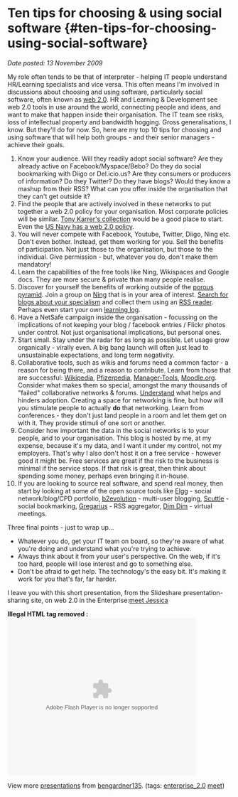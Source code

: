 # Ten tips for choosing & using social software {#ten-tips-for-choosing-using-social-software}

_Date posted: 13 November 2009_

My role often tends to be that of interpreter - helping IT people understand HR/Learning specialists and vice versa. This often means I'm involved in discussions about choosing and using software, particularly social software, often known as [web 2.0](http://en.wikipedia.org/wiki/Web_2.0). HR and Learning & Development see web 2.0 tools in use around the world, connecting people and ideas, and want to make that happen inside their organisation. The IT team see risks, loss of intellectual property and bandwidth hogging. Gross generalisations, I know. But they'll do for now. So, here are my top 10 tips for choosing and using software that will help both groups - and their senior managers - achieve their goals.

1.  Know your audience. Will they readily adopt social software? Are they already active on Facebook/Myspace/Bebo? Do they do social bookmarking with Diigo or Del.icio.us? Are they consumers or producers of information? Do they Twitter? Do they have blogs? Would they know a mashup from their RSS? What can you offer inside the organisation that they can't get outside it?
2.  Find the people that are actively involved in these networks to put together a web 2.0 policy for your organisation. Most corporate policies will be similar. [Tony Karrer's collection](http://elearningtech.blogspot.com/2008/05/corporate-policies-on-web-20.html) would be a good place to start. Even the [US Navy has a web 2.0 policy](http://www.doncio.navy.mil/PolicyView.aspx?ID=789).
3.  You will never compete with Facebook, Youtube, Twitter, Diigo, Ning etc. Don't even bother. Instead, get them working for you. Sell the benefits of participation. Not just those to the organisation, but those to the individual. Give permission - but, whatever you do, don't make them mandatory!
4.  Learn the capabilities of the free tools like Ning, Wikispaces and Google docs. They are more secure & private than many people realise.
5.  Discover for yourself the benefits of working outside of the [porous pyramid](http://www.jarche.com/2009/02/the-leaking-pyramid/). Join a group on [Ning](http://www.ning.com/) that is in your area of interest. [Search for blogs about your specialism](http://blogsearch.google.co.uk/) and collect them using an [RSS reader](http://www.google.com/reader). Perhaps even start your own [learning log](http://edubuzz.org/blogs/donsblog/about/).
6.  Have a NetSafe campaign inside the organisation - focussing on the implications of not keeping your blog / facebook entries / Flickr photos under control. Not just organisational implications, but personal ones.
7.  Start small. Stay under the radar for as long as possible. Let usage grow organically - virally even. A big bang launch will often just lead to unsustainable expectations, and long term negativity.
8.  Collaborative tools, such as wikis and forums need a common factor - a reason for being there, and a reason to contribute. Learn from those that are successful: [Wikipedia](http://www.wikipedia.com/), [Pfizerpedia](http://www.slideshare.net/bengardner135/meet-jessica), [Manager-Tools](http://www.manager-tools.com/), [Moodle.org](http://moodle.org/). Consider what makes them so special, amongst the many thousands of "failed" collaborative networks & forums. [Understand](http://www.wikipatterns.com/display/wikipatterns/Grassroots+is+best) what helps and hinders adoption. Creating a space for networking is fine, but how will you stimulate people to actually **do** that networking. Learn from conferences - they don't just land people in a room and let them get on with it. They provide stimuli of one sort or another.
9.  Consider how important the data in the social networks is to your people, and to your organisation. This blog is hosted by me, at my expense, because it's my data, and I want it under my control, not my employers. That's why I also don't host it on a free service - however good it might be. Free services are great if the risk to the business is minimal if the service stops. If that risk is great, then think about spending some money, perhaps even bringing it in-house.
10.  If you are looking to source real software, and spend real money, then start by looking at some of the open source tools like [Elgg](http://elgg.org/) - social network/blog/CPD portfolio, [b2evolution](http://b2evolution.net/) - multi-user blogging, [Scuttle](http://sourceforge.net/projects/scuttle/) - social bookmarking, [Gregarius](http://gregarius.net/) - RSS aggregator, [Dim Dim](http://www.dimdim.com/) - virtual meetings.

Three final points - just to wrap up...

*   Whatever you do, get your IT team on board, so they're aware of what you're doing and understand what you're trying to achieve.
*   Always think about it from your user's perspective. On the web, if it's too hard, people will lose interest and go to something else.
*   Don't be afraid to get help. The technology's the easy bit. It's making it work for you that's far, far harder.

I leave you with this short presentation, from the Slideshare presentation-sharing site, on web 2.0 in the Enterprise:[meet Jessica](http://www.slideshare.net/bengardner135/meet-jessica?type=powerpoint)

**Illegal HTML tag removed :** <param name="movie" value="http://static.slideshare.net/swf/ssplayer2.swf?doc=meet-jessica-1211211816442601-9&amp;stripped_title=meet-jessica"><param name="allowFullScreen" value="true"><param name="allowScriptAccess" value="always"><embed src="http://static.slideshare.net/swf/ssplayer2.swf?doc=meet-jessica-1211211816442601-9&amp;stripped_title=meet-jessica" type="application/x-shockwave-flash" allowscriptaccess="always" allowfullscreen="true" width="425" height="355">

View more [presentations](http://www.slideshare.net/) from [bengardner135](http://www.slideshare.net/bengardner135). (tags: [enterprise_2.0](http://slideshare.net/tag/enterprise_2-0) [meet](http://slideshare.net/tag/meet))